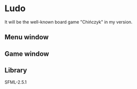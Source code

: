 # Ludo
It will be the well-known board game "Chińczyk" in my version.

## Menu window


## Game window


## Library
SFML-2.5.1



